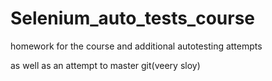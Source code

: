 # Selenium_auto_tests_course
homework for the course and additional autotesting attempts

as well as an attempt to master git(veery sloy)